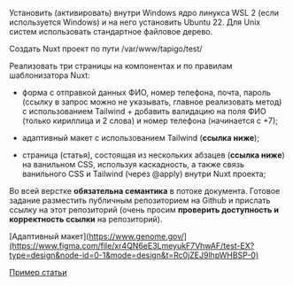 Установить (активировать) внутри Windows ядро линукса WSL 2 (если используется Windows) и на него установить Ubuntu 22. Для Unix систем использовать стандартное файловое дерево.

Создать Nuxt проект по пути /var/www/tapigo/test/

Реализовать три страницы на компонентах и по правилам шаблонизатора Nuxt:

  - форма с отправкой данных ФИО, номер телефона, почта, пароль (ссылку в запрос можно не указывать, главное реализовать метод) с использованием Tailwind + добавить валидацию на поля ФИО (только кириллица и 2 слова) и номер телефона (начинается с +7);

  - адаптивный макет с использованием Tailwind (**ссылка ниже**);
  
  - страница (статья), состоящая из нескольких абзацев (**ссылка ниже**) на ванильном CSS, используя каскадность, а также связь ванильного CSS и Tailwind (через @apply) внутри Nuxt проекта;

Во всей верстке **обязательна семантика** в потоке документа. Готовое задание разместить публичным репозиторием на Github и прислать ссылку на этот репозиторий (очень просим **проверить доступность и корректность ссылки** на репозиторий).

[Адаптивный макет](https://www.genome.gov/](https://www.figma.com/file/xr4QN6eE3LmeyukF7VhwAF/test-EX?type=design&node-id=0-1&mode=design&t=Rc0jZEJ9lhpWHBSP-0)

[Пример статьи](https://journal.tapigo.ru/articles/benua-ideolog-novoi-xudozestvennoi-epoxi)
